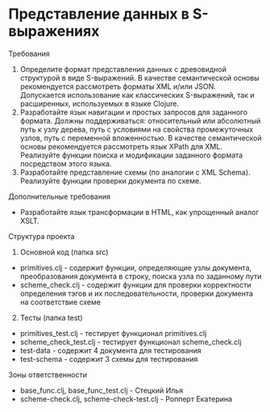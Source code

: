 # Представление данных в S-выражениях
Требования

1. Определите формат представления данных с древовидной структурой в виде S-выражений. В качестве семантической основы рекомендуется рассмотреть форматы XML и/или JSON. Допускается использование как классических S-выражений, так и расширенных, используемых в языке Clojure.
2. Разработайте язык навигации и простых запросов для заданного формата. Должны поддерживаться: относительный или абсолютный путь к узлу дерева, путь с условиями на свойства промежуточных узлов, путь с переменной вложенностью. В качестве семантической основы рекомендуется рассмотреть язык XPath для XML. Реализуйте функции поиска и модификации заданного формата посредством этого языка.
3. Разработайте представление схемы (по аналогии с XML Schema). Реализуйте функции проверки документа по схеме.

Дополнительные требования 
* Разработайте язык трансформации в HTML, как упрощенный аналог XSLT.

Структура проекта

1. Основной код (папка src)
* primitives.clj - содержит функции, определяющие узлы документа, преобразования документа в строку, поиска узла по заданному пути
* scheme_check.clj - содержит функции для проверки корректности определения тэгов и их последовательности, проверки документа на соответствие схеме

2. Тесты (папка test)
* primitives_test.clj - тестирует функционал primitives.clj
* scheme_check_test.clj - тестирует функционал scheme_check.clj
* test-data - содержит 4 документа для тестирования
* test-schema - содержит 3 схемы для тестирования

Зоны ответственности
* base_func.clj, base_func_test.clj - Стецкий Илья
* scheme-check.clj, scheme-check-test.clj - Ропперт Екатерина

